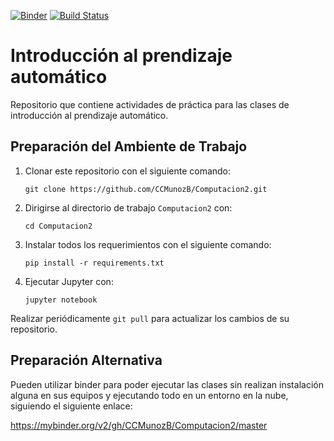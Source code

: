 [![Binder](https://mybinder.org/badge_logo.svg)](https://mybinder.org/v2/gh/CCMunozB/Computacion2/main) [![Build Status](https://travis-ci.org/CCMunozB/Computacion2.svg?branch=main)](https://travis-ci.org/CCMunozB/Computacion2)

# Introducción al prendizaje automático

Repositorio que contiene actividades de práctica para las clases de introducción al prendizaje automático.

## Preparación del Ambiente de Trabajo

1. Clonar este repositorio con el siguiente comando:

   ``git clone https://github.com/CCMunozB/Computacion2.git``
2. Dirigirse al directorio de trabajo ``Computacion2`` con:

   ``cd Computacion2``
3. Instalar todos los requerimientos con el siguiente comando:

   ``pip install -r requirements.txt``
4. Ejecutar Jupyter con:

   ``jupyter notebook``

Realizar periódicamente ``git pull`` para actualizar los cambios de su repositorio.

## Preparación Alternativa

Pueden utilizar binder para poder ejecutar las clases sin realizan instalación alguna en sus equipos y ejecutando todo en un entorno en la nube, siguiendo el siguiente enlace:

https://mybinder.org/v2/gh/CCMunozB/Computacion2/master
